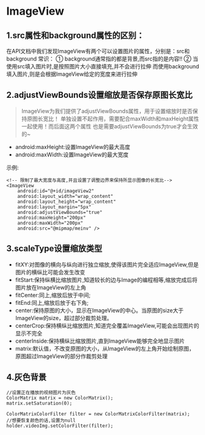 # ImageView

## 1.src属性和background属性的区别：

在API文档中我们发现ImageView有两个可以设置图片的属性，分别是：src和background
常识：
① background通常指的都是背景,而src指的是内容!!
② 当使用src填入图片时,是按照图片大小直接填充,并不会进行拉伸
而使用background填入图片,则是会根据ImageView给定的宽度来进行拉伸

## 2.adjustViewBounds设置缩放是否保存原图长宽比

> ImageView为我们提供了adjustViewBounds属性，用于设置缩放时是否保持原图长宽比！ 单独设置不起作用，需要配合maxWidth和maxHeight属性一起使用！而后面这两个属性 也是需要adjustViewBounds为true才会生效的~

- android:maxHeight:设置ImageView的最大高度
- android:maxWidth:设置ImageView的最大宽度

示例:

	<!-- 限制了最大宽度与高度,并且设置了调整边界来保持所显示图像的长宽比-->
    <ImageView
        android:id="@+id/imageView2"
        android:layout_width="wrap_content"
        android:layout_height="wrap_content"
        android:layout_margin="5px"
        android:adjustViewBounds="true"
        android:maxHeight="200px"
        android:maxWidth="200px"
        android:src="@mipmap/meinv" />

## 3.scaleType设置缩放类型

- fitXY:对图像的横向与纵向进行独立缩放,使得该图片完全适应ImageView,但是图片的横纵比可能会发生改变
- fitStart:保持纵横比缩放图片,知道较长的边与Image的编程相等,缩放完成后将图片放在ImageView的左上角
- fitCenter:同上,缩放后放于中间;
- fitEnd:同上,缩放后放于右下角;
- center:保持原图的大小，显示在ImageView的中心。当原图的size大于ImageView的size，超过部分裁剪处理。
- centerCrop:保持横纵比缩放图片,知道完全覆盖ImageView,可能会出现图片的显示不完全
- centerInside:保持横纵比缩放图片,直到ImageView能够完全地显示图片
- matrix:默认值，不改变原图的大小，从ImageView的左上角开始绘制原图， 原图超过ImageView的部分作裁剪处理

## 4.灰色背景

	//设置正在播放的视频图片为灰色
    ColorMatrix matrix = new ColorMatrix();
    matrix.setSaturation(0);

    ColorMatrixColorFilter filter = new ColorMatrixColorFilter(matrix);
    //想要恢复颜色的话,设置为null
    holder.videoImg.setColorFilter(filter);

